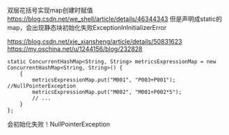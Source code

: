 
双层花括号实现map创建时赋值
https://blog.csdn.net/we_shell/article/details/46344343
但是声明成static的map，会出现静态块初始化失败ExceptionInInitializerError

https://blog.csdn.net/xie_xiansheng/article/details/50831623
https://my.oschina.net/u/1244156/blog/232828


```
static ConcurrentHashMap<String, String> metricsExpressionMap = new ConcurrentHashMap<String, String>() {
    {
        metricsExpressionMap.put("M001", "P003+P001");  //NullPointerException
        metricsExpressionMap.put("M002", "M001+P002*5");
        // ...
    }
};
```
会初始化失败！NullPointerException
